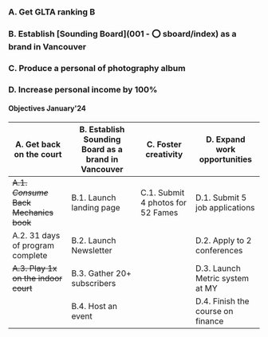 ### A. Get GLTA ranking B
### B. Establish [Sounding Board](001 - ⭕️ sboard/index) as a brand in Vancouver
### C. Produce a personal of photography album
### D. Increase personal income by 100%

#### Objectives January'24

| A. Get back on the court | B. Establish **Sounding Board** as a brand in Vancouver | C. Foster creativity | D. Expand work opportunities |
| ----- |----- | ----- | ----- |
| ~~A.1. *Consume* Back Mechanics book~~ | B.1. Launch landing page | C.1. Submit 4 photos for 52 Fames | D.1. Submit 5 job applications |
| A.2. 31 days of program complete | B.2. Launch Newsletter |  | D.2. Apply to 2 conferences |
| ~~A.3. Play 1x on the indoor court~~ | B.3. Gather 20+ subscribers |  | D.3. Launch Metric system at MY |
|  | B.4. Host an event |  | D.4. Finish the course on finance |



